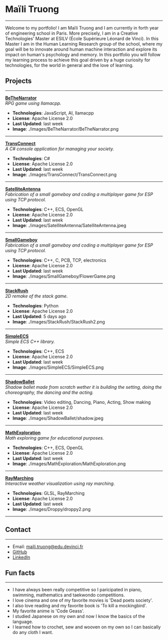 
# Maïli Truong
---
Welcome to my portfolio! I am Maïli Truong and I am currently in forth year of engineering school in Paris. More precisely, I am in a Creative Technologies' Master at ESILV (École Supérieure Léonard de Vinci). In this Master I am in the Human Learning Research group of the school, where my goal will be to innovate around human machine interaction and explore its impact on human's psychology and memory. In this portfolio you will follow my learning process to achieve this goal driven by a huge curiosity for technologies, for the world in general and the love of learning.



## Projects
---
**[BeTheNarrator](https://github.com/mailittlepony)**  
_RPG game using llamacpp._  
- **Technologies**: JavaScript, AI, llamacpp  
- **License**: Apache License 2.0  
- **Last Updated**: last week  
- **Image**: ./images/BeTheNarrator/BeTheNarrator.png

---
**[TransConnect](https://github.com/mailittlepony)**  
_A C# console application for managing your society._  
- **Technologies**: C#
- **License**: Apache License 2.0  
- **Last Updated**: last week  
- **Image**: ./images/TransConnect/TransConnect.png

---
**[SatelliteAntenna](https://github.com/mailittlepony)**  
_Fabrication of a small gameboy and coding a multiplayer game for ESP using TCP protocol._  
- **Technologies**: C++, ECS, OpenGL  
- **License**: Apache License 2.0  
- **Last Updated**: last week  
- **Image**: ./images/SatelliteAntenna/SatelliteAntenna.jpeg

---
**[SmallGameboy](https://github.com/mailittlepony)**  
_Fabrication of a small gameboy and coding a multiplayer game for ESP using TCP protocol._  
- **Technologies**: C++, C, PCB, TCP, electronics  
- **License**: Apache License 2.0  
- **Last Updated**: last week  
- **Image**: ./images/SmallGameboy/FlowerGame.png

---
**[StackRush](https://github.com/mailittlepony)**  
_2D remake of the stack game._  
- **Technologies**: Python  
- **License**: Apache License 2.0  
- **Last Updated**: 5 days ago 
- **Image**: ./images/StackRush/StackRush2.png

---
**[SimpleECS](https://github.com/mailittlepony)**  
_Simple ECS C++ library._  
- **Technologies**: C++, ECS  
- **License**: Apache License 2.0  
- **Last Updated**: last week  
- **Image**: ./images/SimpleECS/SimpleECS.png

---
**[ShadowBallet](https://github.com/mailittlepony)**  
_Shadow ballet made from scratch wether it is building the setting, doing the choreography, the dancing and the acting._  
- **Technologies**: Video editing, Dancing, Piano, Acting, Show making
- **License**: Apache License 2.0  
- **Last Updated**: last week  
- **Image**: ./images/ShadowBallet/shadow.jpeg

---
**[MathExploration](https://github.com/mailittlepony/MathExploration/blob/main/README.md)**  
_Math exploring game for educational purposes._  
- **Technologies**: C++, ECS, OpenGL  
- **License**: Apache License 2.0  
- **Last Updated**: last week  
- **Image**: ./images/MathExploration/MathExploration.png

---

**[RayMarching](https://github.com/mailittlepony)**  
_Interactive weather visualization using ray marching._  
- **Technologies**: GLSL, RayMarching 
- **License**: Apache License 2.0  
- **Last Updated**: last week 
- **Image**: ./images/Droppy/droppy2.png

---

## Contact
---
- Email: maili.truong@edu.devinci.fr
- [GitHub](https://github.com/mailittlepony)
- [LinkedIn](www.linkedin.com/in/maïli-truong-6a9ab02b5)

## Fun facts
---
- I have always been really competitive so I paricipated in piano, swimming, mathematics and taekwondo competitions.
- I love cinema and one of my favorite movies is 'Dead poets society'.
- I also love reading and my favorite book is 'To kill a mockingbird'.
- My favorite anime is 'Code Geass'.
- I studied Japanese on my own and now I know the basics of the language.
- I learned how to crochet, sew and wooven on my own so I can basically do any cloth I want.

